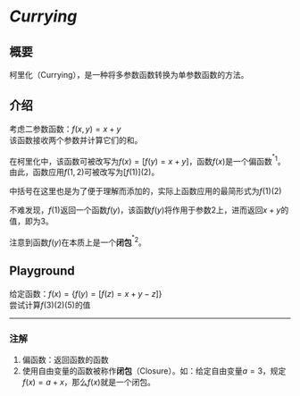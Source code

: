 # $Currying$

## 概要

柯里化（Currying），是一种将多参数函数转换为单参数函数的方法。

## 介绍

考虑二参数函数：$f(x,y)=x+y$  
该函数接收两个参数并计算它们的和。  

在柯里化中，该函数可被改写为$f(x)=[f(y)=x+y]$，函数$f(x)$是一个偏函数$^{^*1}$。由此，函数应用$f(1,2)$可被改写为$[f(1)](2)$。  

中括号在这里也是为了便于理解而添加的，实际上函数应用的最简形式为$f(1)(2)$

不难发现，$f(1)$返回一个函数$f(y)$，该函数$f(y)$将作用于参数$2$上，进而返回$x+y$的值，即为$3$。

注意到函数$f(y)$在本质上是一个**闭包**$^{^*2}$。

## Playground

给定函数：$f(x)=\{f(y)=[f(z)=x+y-z]\}$  
尝试计算$f(3)(2)(5)$的值

---

### 注解

1. 偏函数：返回函数的函数  
2. 使用自由变量的函数被称作**闭包**（Closure）。如：给定自由变量$a=3$，规定$f(x)=a+x$，那么$f(x)$就是一个闭包。
